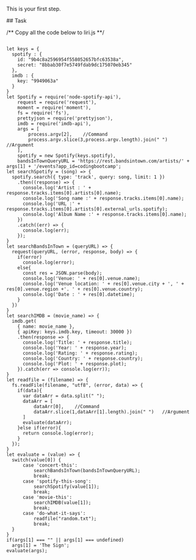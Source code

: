 This is your first step.

## Task

/** Copy all the code below to liri.js **/

<code>
let keys = {
  spotify : {
    id: "9b4c8a2596954f558052657bfc63538a",
    secret: "8bbab30f7e5749fdab9dc175070eb345"
  },
  imdb : {
    key: "9949063a"
  }
}
let Spotify = require('node-spotify-api'),
    request = require('request'),
    moment = require('moment'),
    fs = require('fs'),
    prettyjson = require('prettyjson'),
    imdb = require('imdb-api'),
    args = [
        process.argv[2],    //Command
        process.argv.slice(3,process.argv.length).join(" ")   //Argument
    ],
    spotify = new Spotify(keys.spotify),
    bandsInTownQueryURL = 'https://rest.bandsintown.com/artists/' + args[1] + '/events?app_id=codingbootcamp';
let searchSpotify = (song) => {
  spotify.search({ type: 'track', query: song, limit: 1 })
    .then((response) => {
      console.log('Artist : ' +  response.tracks.items[0].artists[0].name);
      console.log('Song name :' + response.tracks.items[0].name);
      console.log('URL :' + response.tracks.items[0].artists[0].external_urls.spotify);
      console.log('Album Name :' + response.tracks.items[0].name);
    })
    .catch((err) => {
      console.log(err);
    });
}
let searchBandsInTown = (queryURL) => {
  request(queryURL, (error, response, body) => {
    if(error)
      console.log(error);
    else{
      const res = JSON.parse(body);
      console.log('Venue: ' + res[0].venue.name);
      console.log('Venue location: ' + res[0].venue.city + ', ' + res[0].venue.region +'. ' + res[0].venue.country);
      console.log('Date : ' + res[0].datetime);
    }
  })
}
let searchIMDB = (movie_name) => {
  imdb.get(
    { name: movie_name },
    { apiKey: keys.imdb.key, timeout: 30000 })
    .then(response => {
      console.log('Title: ' + response.title);
      console.log('Year: ' + response.year);
      console.log('Rating: ' + response.rating);
      console.log('Country: ' + response.country);
      console.log('Plot: ' + response.plot);
    }).catch(err => console.log(err));
}
let readfile = (filename) => {
  fs.readFile(filename, "utf8", (error, data) => {
    if(data){
      var dataArr = data.split(" ");
      dataArr = [
          dataArr[0],    //Command
          dataArr.slice(1,dataArr[1].length).join(" ")   //Argument
      ]
      evaluate(dataArr);
    }else if(error){
      return console.log(error);
    }
  });
}
let evaluate = (value) => {
  switch(value[0]) {
      case 'concert-this':
          searchBandsInTown(bandsInTownQueryURL);
          break;
      case 'spotify-this-song':
          searchSpotify(value[1]);
          break;
      case 'movie-this':
          searchIMDB(value[1]);
          break;
      case 'do-what-it-says':
          readfile("random.txt");
          break;
  }
}
if(args[1] === "" || args[1] === undefined)
  args[1] = 'The Sign';
evaluate(args);
</code>